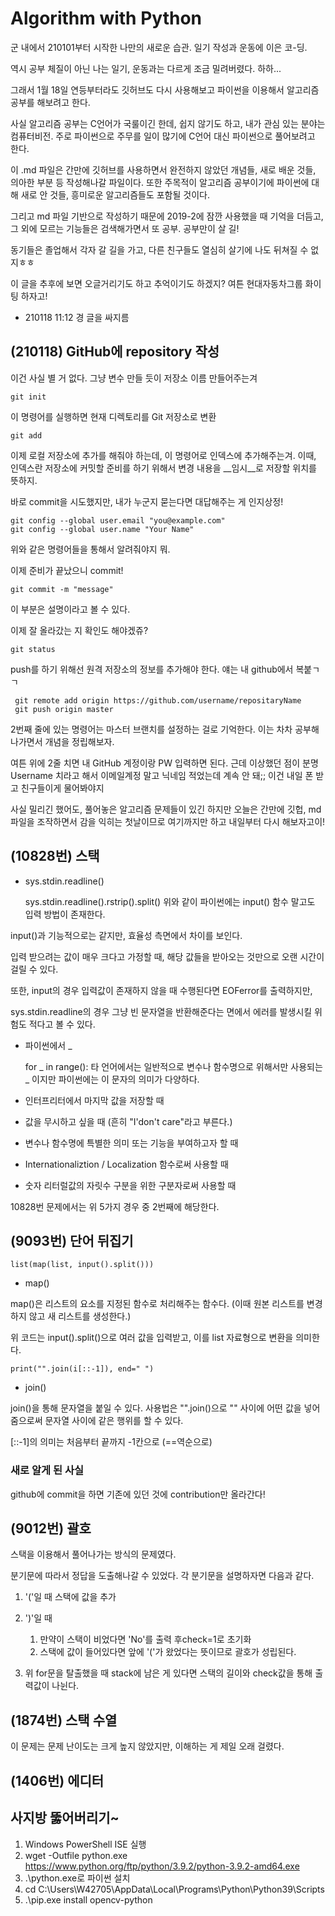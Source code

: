 Algorithm with Python
==
군 내에서 210101부터 시작한 나만의 새로운 습관. 일기 작성과 운동에 이은 코-딩.

역시 공부 체질이 아닌 나는 일기, 운동과는 다르게 조금 밀려버렸다. 하하...

그래서 1월 18일 연등부터라도 깃허브도 다시 사용해보고 파이썬을 이용해서 알고리즘 공부를 해보려고 한다.

사실 알고리즘 공부는 C언어가 국룰이긴 한데, 쉽지 않기도 하고, 내가 관심 있는 분야는 컴퓨터비전. 주로 파이썬으로 주무를 일이 많기에 C언어 대신 파이썬으로 풀어보려고 한다.

이 .md 파일은 간만에 깃허브를 사용하면서 완전하지 않았던 개념들, 새로 배운 것들, 의아한 부분 등 작성해나갈 파일이다. 또한 주목적이 알고리즘 공부이기에 파이썬에 대해 새로 안 것들, 흥미로운 알고리즘들도 포함될 것이다.

그리고 md 파일 기반으로 작성하기 때문에 2019-2에 잠깐 사용했을 때 기억을 더듬고, 그 외에 모르는 기능들은 검색해가면서 또 공부. 공부만이 살 길!

동기들은 졸업해서 각자 갈 길을 가고, 다른 친구들도 열심히 살기에 나도 뒤쳐질 수 없지ㅎㅎ

이 글을 추후에 보면 오글거리기도 하고 추억이기도 하겠지? 여튼 현대자동차그룹 화이팅 하자고!
- 210118 11:12 경 글을 싸지름

## (210118) GitHub에 repository 작성 
이건 사실 별 거 없다.
그냥 변수 만들 듯이 저장소 이름 만들어주는겨

    git init
이 명령어를 실행하면 현재 디렉토리를 Git 저장소로 변환
    
    git add
이제 로컬 저장소에 추가를 해줘야 하는데, 이 명령어로 인덱스에 추가해주는겨. 이때, 인덱스란 저장소에 커밋할 준비를 하기 위해서 변경 내용을 __임시__로 저장할 위치를 뜻하지.

바로 commit을 시도했지만, 내가 누군지 묻는다면 대답해주는 게 인지상정!

    git config --global user.email "you@example.com"
    git config --global user.name "Your Name"
위와 같은 명령어들을 통해서 알려줘야지 뭐.

이제 준비가 끝났으니 commit!
    
    git commit -m "message"
이 부분은 설명이라고 볼 수 있다.

이제 잘 올라갔는 지 확인도 해야겠쥬?
    
    git status
    
push를 하기 위해선 원격 저장소의 정보를 추가해야 한다. 얘는 내 github에서 복붙ㄱㄱ

     git remote add origin https://github.com/username/repositaryName
     git push origin master
     
2번째 줄에 있는 명령어는 마스터 브랜치를 설정하는 걸로 기억한다. 이는 차차 공부해나가면서 개념을 정립해보자.

여튼 위에 2줄 치면 내 GitHub 계정이랑 PW 입력하면 된다. 근데 이상했던 점이 분명 Username 치라고 해서 이메일계정 말고 닉네임 적었는데 계속 안 돼;; 이건 내일 폰 받고 친구들이게 물어봐야지

사실 밀리긴 했어도, 풀어놓은 알고리즘 문제들이 있긴 하지만 오늘은 간만에 깃헙, md 파일을 조작하면서 감을 익히는 첫날이므로 여기까지만 하고 내일부터 다시 해보자고이!

## (10828번) 스택
- sys.stdin.readline()


    sys.stdin.readline().rstrip().split()
위와 같이 파이썬에는 input() 함수 말고도 입력 방법이 존재한다.

input()과 기능적으로는 같지만, 효율성 측면에서 차이를 보인다.

입력 받으려는 값이 매우 크다고 가정할 때, 해당 값들을 받아오는 것만으로 오랜 시간이 걸릴 수 있다.

또한, input의 경우 입력값이 존재하지 않을 때 수행된다면 EOFerror를 출력하지만,

sys.stdin.readline의 경우 그냥 빈 문자열을 반환해준다는 면에서 에러를 발생시킬 위험도 적다고 볼 수 있다.
- 파이썬에서 _


    for _ in range():
타 언어에서는 일반적으로 변수나 함수명으로 위해서만 사용되는 _ 이지만 파이썬에는 이 문자의 의미가 다양하다.
- 인터프리터에서 마지막 값을 저장할 때
- 값을 무시하고 싶을 때 (흔히 "I'don't care"라고 부른다.)
- 변수나 함수명에 특별한 의미 또는 기능을 부여하고자 할 때
- Internationaliztion / Localization 함수로써 사용할 때
- 숫자 리터럴값의 자릿수 구분을 위한 구분자로써 사용할 때
 
10828번 문제에서는 위 5가지 경우 중 2번째에 해당한다.
## (9093번) 단어 뒤집기
    list(map(list, input().split()))
- map()

map()은 리스트의 요소를 지정된 함수로 처리해주는 함수다. (이때 원본 리스트를 변경하지 않고 새 리스트를 생성한다.)

위 코드는 input().split()으로 여러 값을 입력받고, 이를 list 자료형으로 변환을 의미한다.

    print("".join(i[::-1]), end=" ")

- join()

join()을 통해 문자열을 붙일 수 있다. 사용법은 "".join()으로 "" 사이에 어떤 값을 넣어줌으로써 문자열 사이에 같은 행위를 할 수 있다.

[::-1]의 의미는 처음부터 끝까지 -1칸으로 (==역순으로)


### 새로 알게 된 사실
github에 commit을 하면 기존에 있던 것에 contribution만 올라간다!

## (9012번) 괄호
스택을 이용해서 풀어나가는 방식의 문제였다.

분기문에 따라서 정답을 도출해나갈 수 있었다.
각 분기문을 설명하자면 다음과 같다.

1. '('일 때 스택에 값을 추가
2. ')'일 때

    1. 만약이 스택이 비었다면 'No'를 출력 후check=1로 초기화
    2. 스택에 값이 들어있다면 앞에 '('가 왔었다는 뜻이므로 괄호가 성립된다.
3. 위 for문을 탈출했을 때 stack에 남은 게 있다면 스택의 길이와 check값을 통해 출력값이 나뉜다.

## (1874번) 스택 수열
이 문제는 문제 난이도는 크게 높지 않았지만, 이해하는 게 제일 오래 걸렸다.

## (1406번) 에디터


## 사지방 뚫어버리기~

1. Windows PowerShell ISE 실행
2. wget -Outfile python.exe https://www.python.org/ftp/python/3.9.2/python-3.9.2-amd64.exe
3. .\python.exe로 파이썬 설치
4. cd C:\Users\W42705\AppData\Local\Programs\Python\Python39\Scripts
5. .\pip.exe install opencv-python
